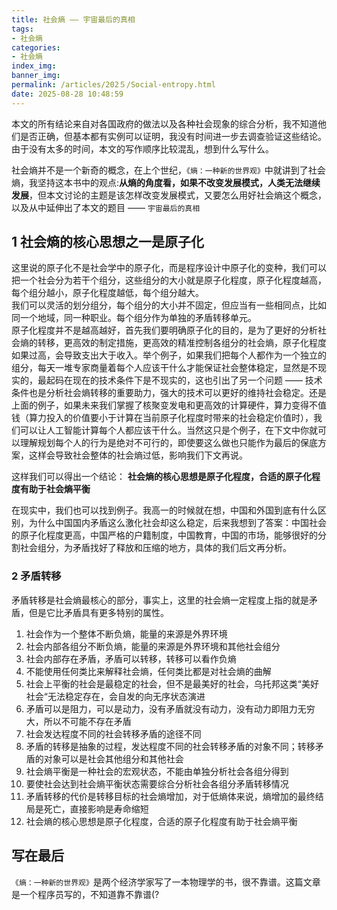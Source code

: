 ```yaml
---
title: 社会熵 —— 宇宙最后的真相
tags: 
- 社会熵
categories: 
- 社会熵
index_img: 
banner_img: 
permalink: /articles/202５/Social-entropy.html
date: 2025-08-28 10:48:59
---
```


本文的所有结论来自对各国政府的做法以及各种社会现象的综合分析，我不知道他们是否正确，但基本都有实例可以证明，我没有时间进一步去调查验证这些结论。由于没有太多的时间，本文的写作顺序比较混乱，想到什么写什么。

社会熵并不是一个新奇的概念，在上个世纪，`《熵：一种新的世界观》`中就讲到了社会熵，我坚持这本书中的观点:**从熵的角度看，如果不改变发展模式，人类无法继续发展**，但本文讨论的主题是该怎样改变发展模式，又要怎么用好社会熵这个概念，以及从中延伸出了本文的题目 —— `宇宙最后的真相`

## 1 社会熵的核心思想之一是原子化

这里说的原子化不是社会学中的原子化，而是程序设计中原子化的变种，我们可以把一个社会分为若干个组分，这些组分的大小就是原子化程度，原子化程度越高，每个组分越小，原子化程度越低，每个组分越大。  
我们可以灵活的划分组分，每个组分的大小并不固定，但应当有一些相同点，比如同一个地域，同一种职业。每个组分作为单独的矛盾转移单元。  
原子化程度并不是越高越好，首先我们要明确原子化的目的，是为了更好的分析社会熵的转移，更高效的制定措施，更高效的精准控制各组分的社会熵，原子化程度如果过高，会导致支出大于收入。举个例子，如果我们把每个人都作为一个独立的组分，每天一堆专家商量着每个人应该干什么才能保证社会整体稳定，显然是不现实的，最起码在现在的技术条件下是不现实的，这也引出了另一个问题 —— 技术条件也是分析社会熵转移的重要助力，强大的技术可以更好的维持社会稳定。还是上面的例子，如果未来我们掌握了核聚变发电和更高效的计算硬件，算力变得不值钱（算力投入的价值要小于计算在当前原子化程度时带来的社会稳定价值时），我们可以让人工智能计算每个人都应该干什么。当然这只是个例子，在下文中你就可以理解规划每个人的行为是绝对不可行的，即使要这么做也只能作为最后的保底方案，这样会导致社会整体的社会熵过低，影响我们下文再说。  

这样我们可以得出一个结论： **社会熵的核心思想是原子化程度，合适的原子化程度有助于社会熵平衡**

在现实中，我们也可以找到例子。我高一的时候就在想，中国和外国到底有什么区别，为什么中国国内矛盾这么激化社会却这么稳定，后来我想到了答案：中国社会的原子化程度更高，中国严格的户籍制度，中国教育，中国的市场，能够很好的分割社会组分，为矛盾找好了释放和压缩的地方，具体的我们后文再分析。

### 2 矛盾转移

矛盾转移是社会熵最核心的部分，事实上，这里的社会熵一定程度上指的就是矛盾，但是它比矛盾具有更多特别的属性。



1. 社会作为一个整体不断负熵，能量的来源是外界环境
2. 社会内部各组分不断负熵，能量的来源是外界环境和其他社会组分
3. 社会内部存在矛盾，矛盾可以转移，转移可以看作负熵
4. 不能使用任何类比来解释社会熵，任何类比都是对社会熵的曲解
5. 社会上平衡的社会是最稳定的社会，但不是最美好的社会，乌托邦这类“美好社会“无法稳定存在，会自发的向无序状态演进
6. 矛盾可以是阻力，可以是动力，没有矛盾就没有动力，没有动力即阻力无穷大，所以不可能不存在矛盾
7. 社会发达程度不同的社会转移矛盾的途径不同
8. 矛盾的转移是抽象的过程，发达程度不同的社会转移矛盾的对象不同；转移矛盾的对象可以是社会其他组分和其他社会
9. 社会熵平衡是一种社会的宏观状态，不能由单独分析社会各组分得到
10. 要使社会达到社会熵平衡状态需要综合分析社会各组分矛盾转移情况
11. 矛盾转移的代价是转移目标的社会熵增加，对于低熵体来说，熵增加的最终结局是死亡，直接影响是寿命缩短
12. 社会熵的核心思想是原子化程度，合适的原子化程度有助于社会熵平衡

## 写在最后

`《熵：一种新的世界观》`是两个经济学家写了一本物理学的书，很不靠谱。这篇文章是一个程序员写的，不知道靠不靠谱(?

